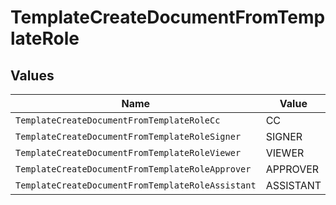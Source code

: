 # TemplateCreateDocumentFromTemplateRole


## Values

| Name                                              | Value                                             |
| ------------------------------------------------- | ------------------------------------------------- |
| `TemplateCreateDocumentFromTemplateRoleCc`        | CC                                                |
| `TemplateCreateDocumentFromTemplateRoleSigner`    | SIGNER                                            |
| `TemplateCreateDocumentFromTemplateRoleViewer`    | VIEWER                                            |
| `TemplateCreateDocumentFromTemplateRoleApprover`  | APPROVER                                          |
| `TemplateCreateDocumentFromTemplateRoleAssistant` | ASSISTANT                                         |